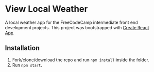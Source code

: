 # View Local Weather

A local weather app for the FreeCodeCamp intermediate front end development projects. This project was bootstrapped with [Create React App](https://github.com/facebookincubator/create-react-app).

## Installation

1. Fork/clone/download the repo and run `npm install` inside the folder.
2. Run `npm start`.
